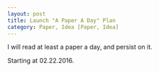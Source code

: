 ```yaml
---
layout: post
title: Launch "A Paper A Day" Plan
category: Paper, Idea [Paper, Idea]
---
```


I will read at least a paper a day, and persist on it.

Starting at 02.22.2016.